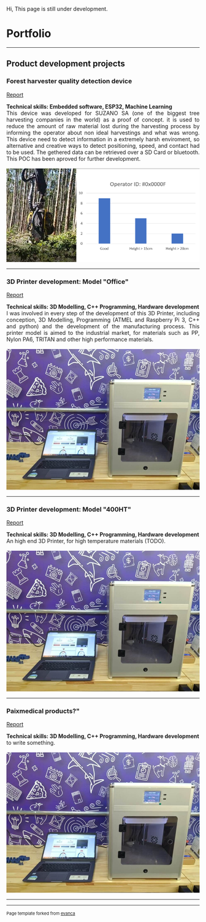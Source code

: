 Hi, This page is still under development.

# Portfolio

---

## Product development projects

### Forest harvester quality detection device
<p align="left">
<a href="/pdf/Project%20-%20Electric%20Vehicles.pdf">Report</a>  
</p>
<strong> Technical skills: Embedded software, ESP32, Machine Learning </strong>
<br>
<div style="text-align: justify"> This device was developed for SUZANO SA (one of the biggest tree harvesting companies in the world) as a proof of concept. it is used to reduce the amount of raw material lost during the harvesting process by informing the operator about non ideal harvestings and what was wrong. This device need to detect information in a extremely harsh enviroment, so alternative and creative ways to detect positioning, speed, and contact had to be used. The gethered data can be retrieved over a SD Card or bluetooth. This POC has been aproved for further development.</div>
<br>
<img src="https://github.com/italocjs/italocjs.github.io/blob/master/images/harvesting_poc2.png?raw=true"/>
<br>

---

### 3D Printer development: Model "Office"
<p align="left">
<a href="/pdf/Project%20-%20Electric%20Vehicles.pdf">Report</a>  
</p>
<strong> Technical skills: 3D Modelling, C++ Programming, Hardware development </strong>
<br>
<div style="text-align: justify"> I was involved in every step of the development of this 3D Printer, including conception, 3D Modelling, Programming (ATMEL and Raspberry Pi 3, C++ and python) and the development of the manufacturing process. This printer model is aimed to the industrial market, for materials such as PP, Nylon PA6, TRITAN and other high performance materials.</div>
<br>
<img src="https://github.com/italocjs/italocjs.github.io/blob/master/images/Imagem1_resized.jpg?raw=true"/>
<br>

---

### 3D Printer development: Model "400HT"
<p align="left">
<a href="/pdf/Project%20-%20Electric%20Vehicles.pdf">Report</a>  
</p>
<strong> Technical skills: 3D Modelling, C++ Programming, Hardware development </strong>
<br>
<div style="text-align: justify"> An high end 3D Printer, for high temperature materials (TODO).</div>
<br>
<img src="https://github.com/italocjs/italocjs.github.io/blob/master/images/Imagem1_resized.jpg?raw=true"/>
<br>

---

### Paixmedical products?"
<p align="left">
<a href="/pdf/Project%20-%20Electric%20Vehicles.pdf">Report</a>  
</p>
<strong> Technical skills: 3D Modelling, C++ Programming, Hardware development </strong>
<br>
<div style="text-align: justify"> to write something.</div>
<br>
<img src="https://github.com/italocjs/italocjs.github.io/blob/master/images/Imagem1_resized.jpg?raw=true"/>
<br>

---


---
<p style="font-size:11px">Page template forked from <a href="https://github.com/evanca/quick-portfolio">evanca</a></p>
<!-- Remove above link if you don't want to attibute -->
